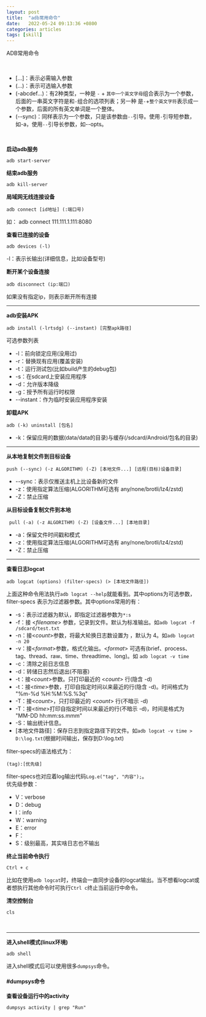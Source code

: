 ```yaml
---
layout: post
title:  "adb常用命令"
date:   2022-05-24 09:13:36 +0800
categories: articles
tags: [skill]
---
```

ADB常用命令


<br>

- [...]：表示必需输入参数
- (...)：表示可选输入参数
- (-abcdef...)：有2种类型，一种是 `-` + `其中一个英文字母`组合表示为一个参数，后面的一串英文字符是和`-`组合的选项列表；另一种
是`-`+`整个英文字符`表示成一个参数，后面的所有英文单词是一个整体。
- (--sync)：同样表示为一个参数，只是该参数由`--`引导。使用`-`引导短参数，如-a，使用`--`引导长参数，如--opts。

<br>

**启动adb服务**
```text
adb start-server
```

**结束adb服务**
```text
adb kill-server
```

**局域网无线连接设备**
```text
adb connect [id地址] (:端口号)
```
如： adb connect 111.111.1.111:8080


**查看已连接的设备**
```text
adb devices (-l)
```
-l：表示长输出(详细信息，比如设备型号)


**断开某个设备连接**
```text
adb disconnect (ip:端口)
```
如果没有指定ip，则表示断开所有连接

---

**adb安装APK**
```text
adb install (-lrtsdg) (--instant) [完整apk路径]
```
可选参数列表
- -l：前向锁定应用(没用过)
- -r：替换现有应用(覆盖安装)
- -t：运行测试包(比如build产生的debug包)
- -s：在sdcard上安装应用程序
- -d：允许版本降级
- -g：授予所有运行时权限
- --instant：作为临时安装应用程序安装


**卸载APK**
```text
adb (-k) uninstall [包名]
```
- -k：保留应用的数据(data/data的目录)与缓存(/sdcard/Android/包名的目录)

---

**从本地复制文件到目标设备**
```text
push (--sync) (-z ALGORITHM) (-Z) [本地文件...] [远程(目标)设备目录]
```
- --sync：表示仅推送主机上比设备新的文件
- -z：使用指定算法压缩(ALGORITHM可选有 any/none/brotli/lz4/zstd)
- -Z：禁止压缩


**从目标设备复制文件到本地**
```text
 pull (-a) (-z ALGORITHM) (-Z) [设备文件...] [本地目录]
```
- -a：保留文件时间戳和模式
- -z：使用指定算法压缩(ALGORITHM可选有 any/none/brotli/lz4/zstd)
- -Z：禁止压缩

---

**查看日志logcat**
```text
adb logcat (options) (filter-specs) (> [本地文件路径])
```
上面这种命令用法执行`adb logcat --help`就能看到。其中options为可选参数，filter-specs 表示为过滤器参数。其中options常用的有：

* -s：表示过滤器为默认，即指定过滤器参数为`*:s`
* -f：接 <_filename_> 参数，记录到文件。默认为标准输出。如`adb logcat -f /sdcard/test.txt`
* -n：接<_count_>参数，将最大轮换日志数设置为 <count>，默认为 4。如`adb logcat -n 20`
* -v：接<_format_>参数，格式化输出。<_format_> 可选有(brief、process、tag、thread、raw、time、threadtime、long)。如 `adb logcat -v time`
* -c：清除之前日志信息
* -d：转储日志然后退出(不阻塞)
* -t：接<_count_>参数。只打印最近的 <_count_> 行(隐含 -d)
* -t：接<_time_>参数，打印自指定时间以来最近的行(隐含 -d)。时间格式为 "%m-%d %H:%M:%S.%3q"
* -T：接<_count_>，只打印最近的 <_count_> 行(不暗示 -d)
* -T：接<_time_>打印自指定时间以来最近的行(不暗示 -d)，时间是格式为 "MM-DD hh:mm:ss.mmm"
* -S：输出统计信息。
* [本地文件路径]：保存日志到指定路径下的文件。如`adb logcat -v time > D:\log.txt`(根据时间输出，保存到D:\log.txt)

filter-specs的语法格式为：
```text
(tag):[优先级]
```
filter-specs也对应着log输出代码`Log.e("tag", "内容");`。  
优先级参数：

- V：verbose
- D：debug
- I：info
- W：warning
- E：error
- F：
- S：级别最高，其实啥日志也不输出


**终止当前命令执行**
```text
Ctrl + c
```
比如在使用`adb logcat`时，终端会一直同步设备的logcat输出。当不想看logcat或者想执行其他命令时可执行`Ctrl c`终止当前运行中命令。

**清空控制台**
```text
cls
```
<br>

---

**进入shell模式(linux环境)**
```text
adb shell
```
进入shell模式后可以使用很多`dumpsys`命令。


#### #dumpsys命令

**查看设备运行中的activity**
```text
dumpsys activity | grep "Run"
```